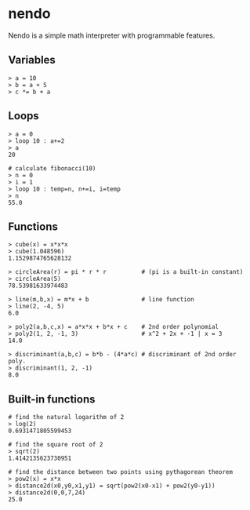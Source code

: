 # nendo

Nendo is a simple math interpreter with programmable features.

## Variables

```
> a = 10
> b = a + 5
> c *= b + a
```

## Loops

```
> a = 0
> loop 10 : a+=2
> a
20

# calculate fibonacci(10)
> n = 0
> i = 1
> loop 10 : temp=n, n+=i, i=temp
> n
55.0
```

## Functions

```
> cube(x) = x*x*x                   
> cube(1.048596)
1.1529874765628132

> circleArea(r) = pi * r * r          # (pi is a built-in constant)
> circleArea(5)
78.53981633974483

> line(m,b,x) = m*x + b               # line function
> line(2, -4, 5)
6.0

> poly2(a,b,c,x) = a*x*x + b*x + c    # 2nd order polynomial
> poly2(1, 2, -1, 3)                  # x^2 + 2x + -1 | x = 3
14.0

> discriminant(a,b,c) = b*b - (4*a*c) # discriminant of 2nd order poly.
> discriminant(1, 2, -1)
8.0
```

## Built-in functions

```
# find the natural logarithm of 2
> log(2)
0.6931471805599453

# find the square root of 2
> sqrt(2)
1.4142135623730951

# find the distance between two points using pythagorean theorem 
> pow2(x) = x*x
> distance2d(x0,y0,x1,y1) = sqrt(pow2(x0-x1) + pow2(y0-y1)) 
> distance2d(0,0,7,24)
25.0
```